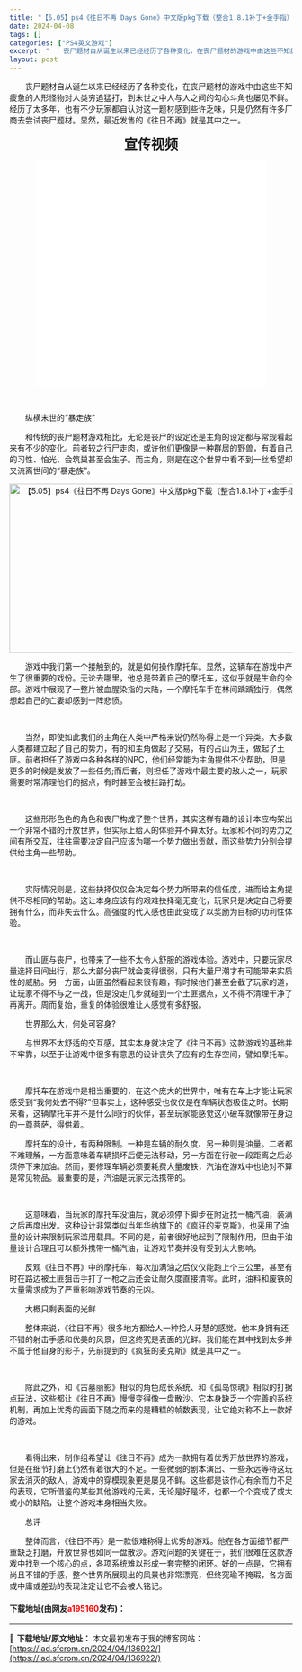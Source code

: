 ```yaml
---
title: "【5.05】ps4《往日不再 Days Gone》中文版pkg下载（整合1.8.1补丁+金手指）"
date: 2024-04-08
tags: []
categories: ["PS4英文游戏"]
excerpt: "　　丧尸题材自从诞生以来已经经历了各种变化，在丧尸题材的游戏中由这些不知疲惫的人形怪物对人类穷追猛打，到末世之中人与人之间的勾心斗角也屡见不鲜。经历了太多年，也有不少玩家都自认对这一题材感到些许乏味，只是仍然有许多厂商去尝试丧尸题材。显然，最近发售的《往日不再》就是其中之一。 宣传视频 &nbsp;&hellip;"
layout: post
---
```


 <p>　　丧尸题材自从诞生以来已经经历了各种变化，在丧尸题材的游戏中由这些不知疲惫的人形怪物对人类穷追猛打，到末世之中人与人之间的勾心斗角也屡见不鲜。经历了太多年，也有不少玩家都自认对这一题材感到些许乏味，只是仍然有许多厂商去尝试丧尸题材。显然，最近发售的《往日不再》就是其中之一。</p> <p style="text-align: center;"><strong><span style="font-size:24px;">宣传视频</span></strong></p> <p style="text-align: center;"><iframe allowfullscreen="true" border="0" frameborder="0" framespacing="0" height="400" scrolling="no" src="//player.bilibili.com/player.html?aid=47445286&amp;bvid=BV1xb411t7Ba&amp;cid=83095603&amp;page=1" width="410"></iframe></p> <p align="center">&nbsp;</p> <p>　　纵横末世的&ldquo;暴走族&rdquo;</p> <p>　　和传统的丧尸题材游戏相比，无论是丧尸的设定还是主角的设定都与常规看起来有不少的变化。前者较之行尸走肉，或许他们更像是一种群居的野兽，有着自己的习性、怕光、会筑巢甚至会生子。而主角，则是在这个世界中看不到一丝希望却又流离世间的&ldquo;暴走族&rdquo;。</p> <p align="center"><img src="https://lad.sfcrom.cn/wp-content/uploads/2024/04/20240408_6613a75cd8d44.webp" style="width: 532px; height: 300px;" alt="【5.05】ps4《往日不再 Days Gone》中文版pkg下载（整合1.8.1补丁+金手指）" /></p> <p>　　游戏中我们第一个接触到的，就是如何操作摩托车。显然，这辆车在游戏中产生了很重要的戏份。无论去哪里，他总是带着自己的摩托车，这似乎就是生命的全部。游戏中展现了一整片被血腥染指的大陆，一个摩托车手在林间踽踽独行，偶然想起自己的亡妻却感到一阵悲愤。</p> <p align="center">&nbsp;</p> <p>　　当然，即使如此我们的主角在人类中严格来说仍然称得上是一个异类。大多数人类都建立起了自己的势力，有的和主角做起了交易，有的占山为王，做起了土匪。前者担任了游戏中各种各样的NPC，他们经常能为主角提供不少帮助，但是更多的时候是发放了一些任务;而后者，则担任了游戏中最主要的敌人之一，玩家需要时常清理他们的据点，有时甚至会被拦路打劫。</p> <p align="center">&nbsp;</p> <p>　　这些形形色色的角色和丧尸构成了整个世界，其实这样有趣的设计本应构架出一个非常不错的开放世界，但实际上给人的体验并不算太好。玩家和不同的势力之间有所交互，往往需要决定自己应该为哪一个势力做出贡献，而这些势力分别会提供给主角一些帮助。</p> <p align="center">&nbsp;</p> <p>　　实际情况则是，这些抉择仅仅会决定每个势力所带来的信任度，进而给主角提供不尽相同的帮助。这让本身应该有的艰难抉择毫无变化，玩家只是决定自己将要拥有什么，而非失去什么。高强度的代入感也由此变成了以奖励为目标的功利性体验。</p> <p align="center">&nbsp;</p> <p>　　而山匪与丧尸，也带来了一些不太令人舒服的游戏体验。游戏中，只要玩家尽量选择日间出行，那么大部分丧尸就会变得很弱，只有大量尸潮才有可能带来实质性的威胁。另一方面，山匪虽然看起来很有趣，有时候他们甚至会截了玩家的道，让玩家不得不与之一战，但是没走几步就碰到一个土匪据点，又不得不清理干净了再离开。周而复始，重复的体验很难让人感觉有多舒服。</p> <p>　　世界那么大，何处可容身?</p> <p>　　与世界不太舒适的交互感，其实本身就决定了《往日不再》这款游戏的基础并不牢靠，以至于让游戏中很多有意思的设计丧失了应有的生存空间，譬如摩托车。</p> <p align="center">&nbsp;</p> <p>　　摩托车在游戏中是相当重要的，在这个庞大的世界中，唯有在车上才能让玩家感受到&ldquo;我何处去不得?&rdquo;但事实上，这种感受也仅仅是在车辆状态极佳之时。长期来看，这辆摩托车并不是什么同行的伙伴，甚至玩家能感觉这小破车就像带在身边的一尊菩萨，得供着。</p> <p>　　摩托车的设计，有两种限制。一种是车辆的耐久度、另一种则是油量。二者都不难理解，一方面意味着车辆损坏后便无法移动，另一方面在行驶一段距离之后必须停下来加油。然而，要修理车辆必须要耗费大量废铁，汽油在游戏中也绝对不算是常见物品。最重要的是，汽油是玩家无法携带的。</p> <p align="center">&nbsp;</p> <p>　　这意味着，当玩家的摩托车没油后，就必须停下脚步在附近找一桶汽油，装满之后再度出发。这种设计非常类似当年华纳旗下的《疯狂的麦克斯》，也采用了油量的设计来限制玩家滥用载具。不同的是，前者很好地起到了限制作用，但由于油量设计合理且可以额外携带一桶汽油，让游戏节奏并没有受到太大影响。</p> <p>　　反观《往日不再》中的摩托车，每次加满油之后仅仅能跑上个三公里，甚至有时在路边被土匪狙击手打了一枪之后还会让耐久度直接清零。此时，油料和废铁的大量需求成为了严重影响游戏节奏的元凶。</p> <p>　　大概只剩表面的光鲜</p> <p>　　整体来说，《往日不再》很多地方都给人一种拾人牙慧的感觉。他本身拥有还不错的射击手感和优美的风景，但这终究是表面的光鲜。我们能在其中找到太多并不属于他自身的影子，先前提到的《疯狂的麦克斯》就是其中之一。</p> <p align="center">&nbsp;</p> <p>　　除此之外，和《古墓丽影》相似的角色成长系统、和《孤岛惊魂》相似的打据点玩法，这些都让《往日不再》慢慢变得像一盘散沙。它本身缺乏一个完善的系统机制，再加上优秀的画面下随之而来的是糟糕的帧数表现，让它绝对称不上一款好的游戏。</p> <p align="center">&nbsp;</p> <p>　　看得出来，制作组希望让《往日不再》成为一款拥有着优秀开放世界的游戏，但是在细节打磨上仍然有着很大的不足。一些微弱的剧本演出、一些永远等待这玩家去消灭的敌人，游戏中的穿模现象更是屡见不鲜。这些都是该作心有余而力不足的表现，它所借鉴的某些其他游戏的元素，无论是好是坏，也都一个个变成了或大或小的缺陷，让整个游戏本身相当失败。</p> <p>　　总评</p> <p>　　整体而言，《往日不再》是一款很难称得上优秀的游戏。他在各方面细节都严重缺乏打磨，开放世界也如同一盘散沙。游戏问题的关键在于，我们很难在这款游戏中找到一个核心的点，各项系统难以形成一套完整的闭环。好的一点是，它拥有尚且不错的手感，整个世界所展现出的风景也非常漂亮，但终究瑜不掩瑕，各方面或中庸或差劲的表现注定让它不会被人铭记。</p> <p><h4>下载地址(由网友<font color="red">a195160</font>发布)：</h4></p> 

---
📖 **下载地址/原文地址：** 本文最初发布于我的博客网站：[https://lad.sfcrom.cn/2024/04/136922/](https://lad.sfcrom.cn/2024/04/136922/)
